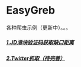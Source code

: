 # EasyGreb

各种爬虫示例（更新中）。。。


##### [1.JD滑块验证码获取缺口距离](https://github.com/ohhal/EasyGrab/tree/main/greb_jd)
##### [2.Twitter抓取（待完善）](https://github.com/ohhal/EasyGrab/tree/main/greb_tw)